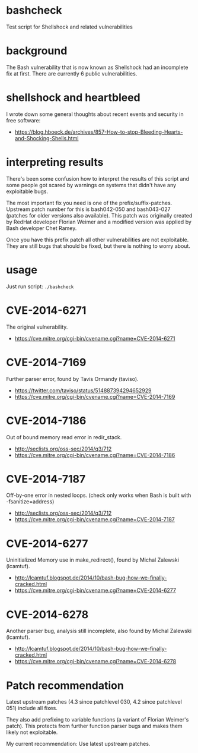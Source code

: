 bashcheck
=========

Test script for Shellshock and related vulnerabilities

background
==========

The Bash vulnerability that is now known as Shellshock had an incomplete
fix at first. There are currently 6 public vulnerabilities.

shellshock and heartbleed
=========================

I wrote down some general thoughts about recent events and security
in free software:
* https://blog.hboeck.de/archives/857-How-to-stop-Bleeding-Hearts-and-Shocking-Shells.html

interpreting results
====================

There's been some confusion how to interpret the results of this script
and some people got scared by warnings on systems that didn't have any
exploitable bugs.

The most important fix you need is one of the prefix/suffix-patches. Upstream
patch number for this is bash042-050 and bash043-027 (patches for older
versions also available). This patch was originally created by RedHat
developer Florian Weimer and a modified version was applied by Bash
developer Chet Ramey.

Once you have this prefix patch all other vulnerabilities are not exploitable.
They are still bugs that should be fixed, but there is nothing to worry
about.


usage
=====

Just run script:
 `./bashcheck`

CVE-2014-6271
=============

The original vulnerability.

* https://cve.mitre.org/cgi-bin/cvename.cgi?name=CVE-2014-6271

CVE-2014-7169
=============

Further parser error, found by Tavis Ormandy (taviso).

* https://twitter.com/taviso/status/514887394294652929
* https://cve.mitre.org/cgi-bin/cvename.cgi?name=CVE-2014-7169

CVE-2014-7186
=============

Out of bound memory read error in redir_stack.

* http://seclists.org/oss-sec/2014/q3/712
* https://cve.mitre.org/cgi-bin/cvename.cgi?name=CVE-2014-7186

CVE-2014-7187
=============

Off-by-one error in nested loops.
(check only works when Bash is built with -fsanitize=address)

* http://seclists.org/oss-sec/2014/q3/712
* https://cve.mitre.org/cgi-bin/cvename.cgi?name=CVE-2014-7187

CVE-2014-6277
=============

Uninitialized Memory use in make_redirect(), found by
Michal Zalewski (lcamtuf).

* http://lcamtuf.blogspot.de/2014/10/bash-bug-how-we-finally-cracked.html
* https://cve.mitre.org/cgi-bin/cvename.cgi?name=CVE-2014-6277

CVE-2014-6278
=============

Another parser bug, analysis still incomplete, also found
by Michal Zalewski (lcamtuf).

* http://lcamtuf.blogspot.de/2014/10/bash-bug-how-we-finally-cracked.html
* https://cve.mitre.org/cgi-bin/cvename.cgi?name=CVE-2014-6278

Patch recommendation
====================

Latest upstream patches (4.3 since patchlevel 030, 4.2 since patchlevel 051)
include all fixes.

They also add prefixing to variable functions (a variant of Florian
Weimer's patch). This protects from further function parser bugs and makes
them likely not exploitable.

My current recommendation: Use latest upstream patches.
